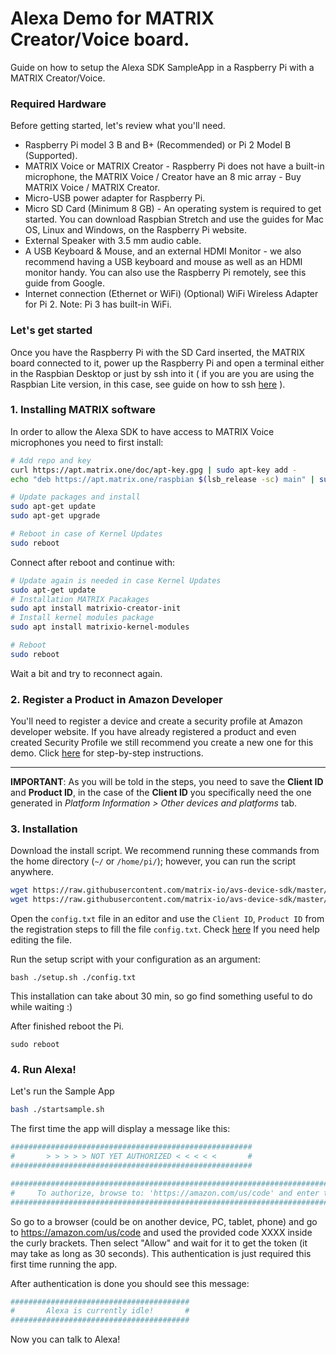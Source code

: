 # Alexa Demo for MATRIX Creator/Voice board.

Guide on how to setup the Alexa SDK SampleApp in a Raspberry Pi with a MATRIX Creator/Voice.

### Required Hardware

Before getting started, let's review what you'll need.
* Raspberry Pi model 3 B and B+ (Recommended) or Pi 2 Model B (Supported).
* MATRIX Voice or MATRIX Creator - Raspberry Pi does not have a built-in microphone, the MATRIX Voice / Creator have an 8 mic array - Buy MATRIX Voice / MATRIX Creator. 
* Micro-USB power adapter for Raspberry Pi.
* Micro SD Card (Minimum 8 GB) - An operating system is required to get started. You can download Raspbian Stretch and use the guides for Mac OS, Linux and Windows, on the Raspberry Pi website.
* External Speaker with 3.5 mm audio cable.
* A USB Keyboard & Mouse, and an external HDMI Monitor - we also recommend having a USB keyboard and mouse as well as an HDMI monitor handy. You can also use the Raspberry Pi remotely, see this guide from Google.
* Internet connection (Ethernet or WiFi)
(Optional) WiFi Wireless Adapter for Pi 2. Note: Pi 3 has built-in WiFi.

### Let's get started

Once you have the Raspberry Pi with the SD Card inserted, the MATRIX board connected to it, power up the Raspberry Pi and open a terminal either in the Raspbian Desktop or just by ssh into it ( if you are you are using the Raspbian Lite version, in this case, see guide on how to ssh [here](https://www.raspberrypi.org/documentation/remote-access/ssh/) ).

### 1. Installing MATRIX software

In order to allow the Alexa SDK to have access to MATRIX Voice microphones you need to first install:

```bash
# Add repo and key
curl https://apt.matrix.one/doc/apt-key.gpg | sudo apt-key add -
echo "deb https://apt.matrix.one/raspbian $(lsb_release -sc) main" | sudo tee /etc/apt/sources.list.d/matrixlabs.list

# Update packages and install
sudo apt-get update
sudo apt-get upgrade

# Reboot in case of Kernel Updates
sudo reboot

```

Connect after reboot and continue with:

```bash
# Update again is needed in case Kernel Updates
sudo apt-get update
# Installation MATRIX Pacakages
sudo apt install matrixio-creator-init
# Install kernel modules package
sudo apt install matrixio-kernel-modules

# Reboot
sudo reboot
```

Wait a bit and try to reconnect again.

### 2. Register a Product in Amazon Developer 

You'll need to register a device and create a security profile at  Amazon developer website. If you have already registered a product and even created Security Profile we still recommend you create a new one for this demo. Click [here](https://github.com/alexa/avs-device-sdk/wiki/Create-Security-Profile) for step-by-step instructions.

***
**IMPORTANT**: As you will be told in the steps, you need to save the **Client ID** and  **Product ID**, in the case of the **Client ID** you specifically need the one generated in *Platform Information > Other devices and platforms* tab.

### 3. Installation

Download the install script. We recommend running these commands from the home directory (`~/` or `/home/pi/`); however, you can run the script anywhere.

```bash
wget https://raw.githubusercontent.com/matrix-io/avs-device-sdk/master/tools/MatrixLabs/setup.sh
wget https://raw.githubusercontent.com/matrix-io/avs-device-sdk/master/tools/MatrixLabs/config.txt
```

Open the `config.txt` file in an editor and use the `Client ID`, `Product ID` from the registration steps to fill the file `config.txt`. Check [here](https://www.raspberrypi.org/magpi/edit-text/) If you need help editing the file.

Run the setup script with your configuration as an argument:
```
bash ./setup.sh ./config.txt
```
This installation can take about 30 min, so go find something useful to do while waiting :)

After finished reboot the Pi.

```
sudo reboot
```

### 4. Run Alexa!

Let's run the Sample App

```bash
bash ./startsample.sh
```

The first time the app will display a message like this:

```bash
######################################################
#       > > > > > NOT YET AUTHORIZED < < < < <       #
######################################################

############################################################################################
#     To authorize, browse to: 'https://amazon.com/us/code' and enter the code: {XXXX}     #
############################################################################################
```

So go to a browser (could be on another device, PC, tablet, phone) and go to https://amazon.com/us/code and used the provided code XXXX inside the curly brackets. Then select "Allow" and wait for it to get the token (it may take as long as 30 seconds). This authentication is just required this first time running the app.

After authentication is done you should see this message:

```bash
########################################
#       Alexa is currently idle!       #
########################################
```

Now you can talk to Alexa!
